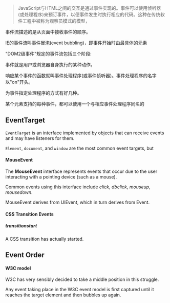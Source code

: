 > JavaScript与HTML之间的交互是通过事件实现的。事件可以使用侦听器(或处理程序)来预订事件，以便事件发生时执行相应的代码。这种在传统软件工程中被称为观察员模式的模型，

事件流描述的是从页面中接收事件的顺序。

IE的事件流叫事件冒泡(event bubbling)，即事件开始时由最具体的元素

"DOM2级事件"规定的事件流包括三个阶段:

事件就是用户或浏览器自身执行的某种动作。

响应某个事件的函数就叫事件处理程序(或事件侦听器)。事件处理程序的名字以"on"开头。

为事件指定处理程序的方式有好几种。

某个元素支持的每种事件，都可以使用一个与相应事件处理程序同名的

## EventTarget

`EventTarget` is an interface implemented by objects that can receive events and may have listeners for them.

`Element`, `document`, and `window` are the most common event targets, but 

#### MouseEvent

The **MouseEvent** interface represents events that occur due to the user interacting with a pointing device (such as a mouse).

Common events using this interface include *click*, *dbclick*, *mouseup*, *mousedown*.

MouseEvent derives from UIEvent, which in turn derives from Event. 

#### CSS Transition Events

##### transitionstart

A CSS transition has actually started.

## Event Order

#### W3C model

W3C has very sensibly decided to take a middle position in this struggle.

Any event taking place in the W3C event model is first captured until it reaches the target element and then bubbles up again.

